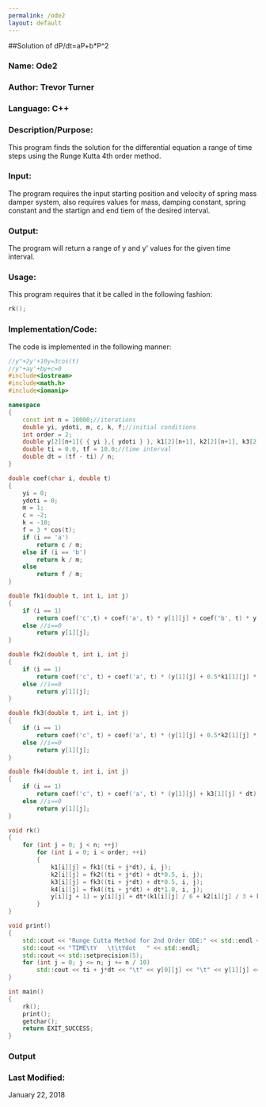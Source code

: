 ```yaml
---
permalink: /ode2
layout: default
---
```


##Solution of dP/dt=aP+b*P^2

### Name: Ode2

### Author: Trevor Turner

### Language: C++

### Description/Purpose: 
This program finds the solution for the differential equation a range of time steps using the Runge Kutta 4th order method.

### Input:
The program requires the input starting position and velocity of spring mass damper system, also requires values for mass, damping constant, spring constant and the startign and end tiem of the desired interval.

### Output: 
The program will return a range of y and y' values for the given time interval.

### Usage:
This program requires that it be called in the following fashion:
```c++
rk();
```
### Implementation/Code:
The code is implemented in the following manner:
```c++
//y"+2y'+10y=3cos(t)
//y"+ay'+by+c=0
#include<iostream>
#include<math.h>
#include<iomanip>

namespace
{
	const int n = 10000;//iterations
	double yi, ydoti, m, c, k, f;//initial conditions
	int order = 2;
	double y[2][n+1]{ { yi },{ ydoti } }, k1[2][n+1], k2[2][n+1], k3[2][n+1], k4[2][n+1];
	double ti = 0.0, tf = 10.0;//time interval
	double dt = (tf - ti) / n;
}

double coef(char i, double t)
{
	yi = 0;
	ydoti = 0;
	m = 1;
	c = -2;
	k = -10;
	f = 3 * cos(t);
	if (i == 'a')
		return c / m;
	else if (i == 'b')
		return k / m;
	else
		return f / m;
}

double fk1(double t, int i, int j)
{
	if (i == 1)
		return coef('c',t) + coef('a', t) * y[1][j] + coef('b', t) * y[0][j];
	else //i==0
		return y[1][j];
}

double fk2(double t, int i, int j)
{
	if (i == 1)
		return coef('c', t) + coef('a', t) * (y[1][j] + 0.5*k1[1][j] * dt) + coef('b', t) * (y[0][j] + 0.5*k1[0][j] * dt);
	else //i==0
		return y[1][j];
}

double fk3(double t, int i, int j)
{
	if (i == 1)
		return coef('c', t) + coef('a', t) * (y[1][j] + 0.5*k2[1][j] * dt) + coef('b', t) * (y[0][j] + 0.5*k2[0][j] * dt);
	else //i==0
		return y[1][j];
}

double fk4(double t, int i, int j)
{
	if (i == 1)
		return coef('c', t) + coef('a', t) * (y[1][j] + k3[1][j] * dt) + coef('b', t) * (y[0][j] + k3[0][j] * dt);
	else //i==0
		return y[1][j];
}

void rk()
{
	for (int j = 0; j < n; ++j)
		for (int i = 0; i < order; ++i)
		{
			k1[i][j] = fk1((ti + j*dt), i, j);
			k2[i][j] = fk2((ti + j*dt) + dt*0.5, i, j);
			k3[i][j] = fk3((ti + j*dt) + dt*0.5, i, j);
			k4[i][j] = fk4((ti + j*dt) + dt*1.0, i, j);
			y[i][j + 1] = y[i][j] + dt*(k1[i][j] / 6 + k2[i][j] / 3 + k3[i][j] / 3 + k4[i][j] / 6);
		}
}

void print()
{
	std::cout << "Runge Cutta Method for 2nd Order ODE:" << std::endl << std::endl;
	std::cout << "TIME\tY   \t\tYdot   " << std::endl;
	std::cout << std::setprecision(5);
	for (int j = 0; j <= n; j += n / 10)
		std::cout << ti + j*dt << "\t" << y[0][j] << "\t" << y[1][j] << std::endl;
}

int main()
{
	rk();
	print();
	getchar();
	return EXIT_SUCCESS;
}
```
### Output


### Last Modified:
January 22, 2018
